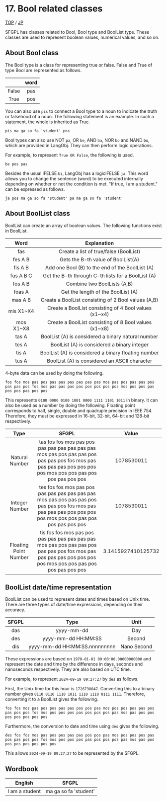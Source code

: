 # 17. Bool related classes

[TOP](../../readme.md)
/
[JP](../jp/Bool.md)

SFGPL has classes related to Bool, Bool type and BoolList type.
These classes are used to represent boolean values, numerical values, and so on.

## About Bool class

The Bool type is a class for representing true or false.
False and True of type Bool are represented as follows.

||word|
|:-:|:-:|
|False|pas|
|True|pos|

You can also use ```pis``` to connect a Bool type to a noun to indicate the truth or falsehood of a noun.
The following statement is an example.
In such a statement, the whole is inherited as True.

```SFGPL
pis ma ga so fa 'student' pos
```

Bool types can also use NOT ```pa```, OR ```be```, AND ```ba```, NOR ```bo``` and NAND ```bu```, which are provided in LangObj. 
They can then perform logic operations.

For example, to represent ```True OR False```, the following is used.

```SFGPL
be pos pas
```

Besides the usual IFELSE ```bi```, LangObj has a logicIFELSE ```ja```.
This word allows you to change the sentence (word) to be executed internally depending on whether or not the condition is met.
"If true, I am a student." can be expressed as follows.

```SFGPL
ja pos ma ga so fa 'student' pa ma ga so fa 'student'
```

## About BoolList class

BoolList can create an array of boolean values.
The following functions exist in BoolList.

|Word|Explanation|
|:-:|:-:|
|fas|Create a list of true/false (BoolList)|
|fes A B|Gets the B-th value of BoolList(A)|
|fis A B|Add one Bool (B) to the end of the BoolList (A)|
|fus A B C|Get the B-th through C-th lists for a BoolList (A)|
|fos A B|Combine two BoolLists (A,B)|
|foas A|Get the length of the BoolList (A)|
|mas A B|Create a BoolList consisting of 2 Bool values (A,B)|
|mis X1~X4|Create a BoolList consisting of 4 Bool values (x1~x4)|
|mos X1~X8|Create a BoolList consisting of 8 Bool values (x1~x8)|
|tas A|BoolList (A) is considered a binary natural number|
|tes A|BoolList (A) is considered a binary integer|
|tis A|BoolList (A) is considered a binary floating number|
|tus A|BoolList (A) is considered an ASCII character|

4-byte data can be used by doing the following.

```SFGPL
fos fos mos pas pos pas pas pas pas pas pas mos pas pos pas pas pos pas pas pos fos mos pas pas pas pas pos pos pos pos mos pos pos pas pos pos pas pos pos
```

This represents ```0100 0000 0100 1001 0000 1111 1101 1011``` in binary.
It can also be used as a number by doing the following.
Floating point corresponds to half, single, double and quadruple precision in IEEE 754.
Therefore, they must be expressed in 16-bit, 32-bit, 64-bit and 128-bit respectively.

|Type|SFGPL|Value|
|:-:|:-:|:-:|
|Natural Number|tas fos fos mos pas pos pas pas pas pas pas pas mos pas pos pas pas pos pas pas pos fos mos pas pas pas pas pos pos pos pos mos pos pos pas pos pos pas pos pos|1078530011|
|Integer Number|tes fos fos mos pas pos pas pas pas pas pas pas mos pas pos pas pas pos pas pas pos fos mos pas pas pas pas pos pos pos pos mos pos pos pas pos pos pas pos pos|1078530011|
|Floating Point Number|tis fos fos mos pas pos pas pas pas pas pas pas mos pas pos pas pas pos pas pas pos fos mos pas pas pas pas pos pos pos pos mos pos pos pas pos pos pas pos pos|3.1415927410125732|

## BoolList date/time representation

BoolList can be used to represent dates and times based on Unix time.
There are three types of date/time expressions, depending on their accuracy.

|SFGPL|Type|Unit|
|:-:|:-:|:-:|
|das|yyyy-mm-dd|Day|
|des|yyyy-mm-dd HH:MM:SS|Second|
|dis|yyyy-mm-dd HH:MM:SS.nnnnnnnnn|Nano Second|

These expressions are based on ```1970-01-01 00:00:00.00000000000``` and represent the date and time by the difference in days, seconds and nanoseconds respectively.
They are also based on UTC time.

For example, to represent ```2024-09-19 09:27:27``` by ```des``` as follows.

First, the Unix time for this hour is ```1726738047```.
Converting this to a binary number gives ```0110 0110 1110 1011 1110 1110 0111 1111```.
Therefore, converting it to a BoolList gives the following.

```SFGPL
fos fos mos pas pos pos pas pas pos pos pas mos pos pos pos pas pos pas pos pos fos mos pos pos pos pas pos pos pos pas mos pas pos pos pos pos pos pos pos
```

Furthermore, the conversion to date and time using ```des``` gives the following.

```SFGPL
des fos fos mos pas pos pos pas pas pos pos pas mos pos pos pos pas pos pas pos pos fos mos pos pos pos pas pos pos pos pas mos pas pos pos pos pos pos pos pos
```

This allows ```2024-09-19 09:27:27``` to be represented by the SFGPL.

## Wordbook

|English|SFGPL|
|:-:|:-:|
|I am a student|ma ga so fa 'student'|
